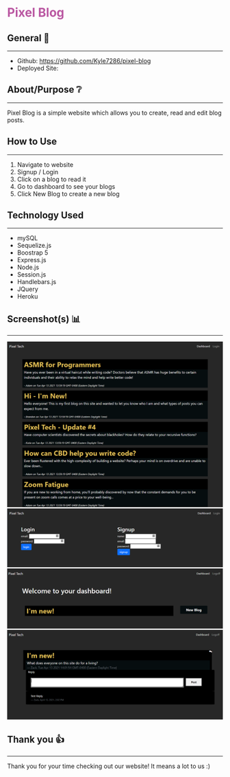 # <span style="color:#BA58A2">Pixel Blog</span>

## General 📖
---    
- Github:    https://github.com/Kyle7286/pixel-blog
- Deployed Site: 

## About/Purpose ❔
---
Pixel Blog is a simple website which allows you to create, read and edit blog posts.

## How to Use
---
1. Navigate to website
2. Signup / Login
3. Click on a blog to read it
4. Go to dashboard to see your blogs
5. Click New Blog to create a new blog

## Technology Used
---
* mySQL
* Sequelize.js
* Boostrap 5
* Express.js
* Node.js
* Session.js
* Handlebars.js
* JQuery
* Heroku
    

## Screenshot(s) 📊
---
![Image](./assets/readme/ss1.png)
![Image](./assets/readme/ss2.png)
![Image](./assets/readme/ss3.png)
![Image](./assets/readme/ss4.png)



## Thank you 👍 
---
Thank you for your time checking out our website! It means a lot to us :)